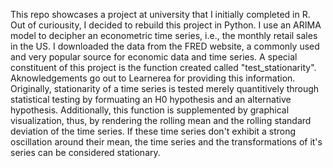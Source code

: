 This repo showcases a project at university that I initially completed in R. Out of curiousity, I decided to rebuild this project in Python.
I use an ARIMA model to decipher an econometric time series, i.e., the monthly retail sales in the US. I downloaded the data from the FRED website, a commonly used and very popular source for economic data and time series.
A special constituent of this project is the function created called "test_stationarity". Aknowledgements go out to Learnerea for providing this information. Originally, stationarity of a time series is tested merely quantitively through statistical testing by formuating an H0 hypothesis and an alternative hypothesis. Additionally, this function is supplemented by graphical visualization, thus, by rendering the rolling mean and the rolling standard deviation of the time series. If these time series don't exhibit a strong oscillation around their mean, the time series and the transformations of it's series can be considered stationary.
